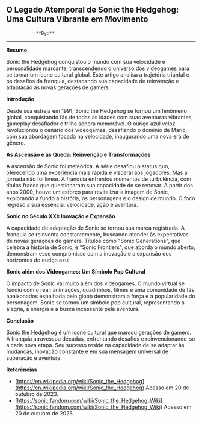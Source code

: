 ## O Legado Atemporal de Sonic the Hedgehog: Uma Cultura Vibrante em Movimento

               **By:**

---

**Resumo**

Sonic the Hedgehog conquistou o mundo com sua velocidade e personalidade marcante, transcendendo o universo dos videogames para se tornar um ícone cultural global. Este artigo analisa a trajetória triunfal e os desafios da franquia, destacando sua capacidade de reinvenção e adaptação às novas gerações de gamers.

**Introdução**

Desde sua estreia em 1991, Sonic the Hedgehog se tornou um fenômeno global, conquistando fãs de todas as idades com suas aventuras vibrantes, gameplay desafiador e trilha sonora memorável. O ouriço azul veloz revolucionou o cenário dos videogames, desafiando o domínio de Mario com sua abordagem focada na velocidade, inaugurando uma nova era de gênero.

**As Ascensão e as Queda: Reinvenção e Transformações**

A ascensão de Sonic foi meteórica. A série desafiou o status quo, oferecendo uma experiência mais rápida e visceral aos jogadores.  Mas a jornada não foi linear. A franquia enfrentou momentos de turbulência, com títulos fracos que questionaram sua capacidade de se renovar. A partir dos anos 2000, houve um esforço para revitalizar a imagem de Sonic, explorando a fundo a história, os personagens e o design de mundo. O foco regresó a sua essência: velocidade, ação e aventura.

**Sonic no Século XXI: Inovação e Expansão**

A capacidade de adaptação de Sonic se tornou sua marca registrada. A franquia se reinventa constantemente, buscando atender às expectativas de novas gerações de gamers. Títulos como "Sonic Generations", que celebra a história de Sonic, e "Sonic Frontiers", que aborda o mundo aberto, demonstram esse compromisso com a inovação e a expansão dos horizontes do ouriço azul.

**Sonic além dos Videogames: Um Símbolo Pop Cultural**

O impacto de Sonic vai muito além dos videogames. O mundo virtual se fundiu com o real: animações, quadrinhos, filmes e uma comunidade de fãs apaixonados espalhada pelo globo demonstram a força e a popularidade do personagem. Sonic se tornou um símbolo pop cultural, representando a alegria, a energia e a busca incessante pela aventura. 

**Conclusão**

Sonic the Hedgehog é um ícone cultural que marcou gerações de gamers. A franquia atravessou décadas, enfrentando desafios e reinvencionando-se a cada nova etapa.  Seu sucesso reside na capacidade de se adaptar às mudanças, inovação constante e em sua mensagem universal de superação e aventura. 

**Referências**

* [https://en.wikipedia.org/wiki/Sonic_the_Hedgehog](https://en.wikipedia.org/wiki/Sonic_the_Hedgehog) Acesso em 20 de outubro de 2023.
* [https://sonic.fandom.com/wiki/Sonic_the_Hedgehog_Wiki](https://sonic.fandom.com/wiki/Sonic_the_Hedgehog_Wiki) Acesso em 20 de outubro de 2023.